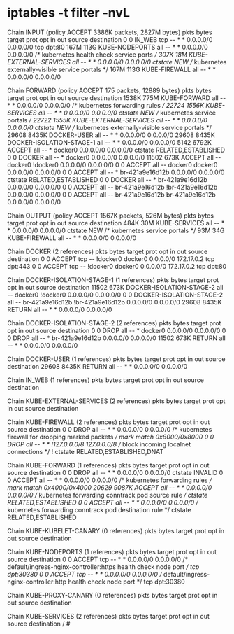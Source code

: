 # iptables -t filter -nvL
Chain INPUT (policy ACCEPT 3386K packets, 2827M bytes)
 pkts bytes target     prot opt in     out     source               destination
    0     0 IN_WEB     tcp  --  *      *       0.0.0.0/0            0.0.0.0/0            tcp dpt:80
 167M  113G KUBE-NODEPORTS  all  --  *      *       0.0.0.0/0            0.0.0.0/0            /* kubernetes health check service ports */
 307K   18M KUBE-EXTERNAL-SERVICES  all  --  *      *       0.0.0.0/0            0.0.0.0/0            ctstate NEW /* kubernetes externally-visible service portals */
 167M  113G KUBE-FIREWALL  all  --  *      *       0.0.0.0/0            0.0.0.0/0

Chain FORWARD (policy ACCEPT 175 packets, 12889 bytes)
 pkts bytes target     prot opt in     out     source               destination
1538K  775M KUBE-FORWARD  all  --  *      *       0.0.0.0/0            0.0.0.0/0            /* kubernetes forwarding rules */
22724 1556K KUBE-SERVICES  all  --  *      *       0.0.0.0/0            0.0.0.0/0            ctstate NEW /* kubernetes service portals */
22722 1555K KUBE-EXTERNAL-SERVICES  all  --  *      *       0.0.0.0/0            0.0.0.0/0            ctstate NEW /* kubernetes externally-visible service portals */
29608 8435K DOCKER-USER  all  --  *      *       0.0.0.0/0            0.0.0.0/0
29608 8435K DOCKER-ISOLATION-STAGE-1  all  --  *      *       0.0.0.0/0            0.0.0.0/0
 5142 6792K ACCEPT     all  --  *      docker0  0.0.0.0/0            0.0.0.0/0            ctstate RELATED,ESTABLISHED
    0     0 DOCKER     all  --  *      docker0  0.0.0.0/0            0.0.0.0/0
11502  673K ACCEPT     all  --  docker0 !docker0  0.0.0.0/0            0.0.0.0/0
    0     0 ACCEPT     all  --  docker0 docker0  0.0.0.0/0            0.0.0.0/0
    0     0 ACCEPT     all  --  *      br-421a9e16d12b  0.0.0.0/0            0.0.0.0/0            ctstate RELATED,ESTABLISHED
    0     0 DOCKER     all  --  *      br-421a9e16d12b  0.0.0.0/0            0.0.0.0/0
    0     0 ACCEPT     all  --  br-421a9e16d12b !br-421a9e16d12b  0.0.0.0/0            0.0.0.0/0
    0     0 ACCEPT     all  --  br-421a9e16d12b br-421a9e16d12b  0.0.0.0/0            0.0.0.0/0

Chain OUTPUT (policy ACCEPT 1567K packets, 526M bytes)
 pkts bytes target     prot opt in     out     source               destination
 484K   30M KUBE-SERVICES  all  --  *      *       0.0.0.0/0            0.0.0.0/0            ctstate NEW /* kubernetes service portals */
  93M   34G KUBE-FIREWALL  all  --  *      *       0.0.0.0/0            0.0.0.0/0

Chain DOCKER (2 references)
 pkts bytes target     prot opt in     out     source               destination
    0     0 ACCEPT     tcp  --  !docker0 docker0  0.0.0.0/0            172.17.0.2           tcp dpt:443
    0     0 ACCEPT     tcp  --  !docker0 docker0  0.0.0.0/0            172.17.0.2           tcp dpt:80

Chain DOCKER-ISOLATION-STAGE-1 (1 references)
 pkts bytes target     prot opt in     out     source               destination
11502  673K DOCKER-ISOLATION-STAGE-2  all  --  docker0 !docker0  0.0.0.0/0            0.0.0.0/0
    0     0 DOCKER-ISOLATION-STAGE-2  all  --  br-421a9e16d12b !br-421a9e16d12b  0.0.0.0/0            0.0.0.0/0
29608 8435K RETURN     all  --  *      *       0.0.0.0/0            0.0.0.0/0

Chain DOCKER-ISOLATION-STAGE-2 (2 references)
 pkts bytes target     prot opt in     out     source               destination
    0     0 DROP       all  --  *      docker0  0.0.0.0/0            0.0.0.0/0
    0     0 DROP       all  --  *      br-421a9e16d12b  0.0.0.0/0            0.0.0.0/0
11502  673K RETURN     all  --  *      *       0.0.0.0/0            0.0.0.0/0

Chain DOCKER-USER (1 references)
 pkts bytes target     prot opt in     out     source               destination
29608 8435K RETURN     all  --  *      *       0.0.0.0/0            0.0.0.0/0

Chain IN_WEB (1 references)
 pkts bytes target     prot opt in     out     source               destination

Chain KUBE-EXTERNAL-SERVICES (2 references)
 pkts bytes target     prot opt in     out     source               destination

Chain KUBE-FIREWALL (2 references)
 pkts bytes target     prot opt in     out     source               destination
    0     0 DROP       all  --  *      *       0.0.0.0/0            0.0.0.0/0            /* kubernetes firewall for dropping marked packets */ mark match 0x8000/0x8000
    0     0 DROP       all  --  *      *      !127.0.0.0/8          127.0.0.0/8          /* block incoming localnet connections */ ! ctstate RELATED,ESTABLISHED,DNAT

Chain KUBE-FORWARD (1 references)
 pkts bytes target     prot opt in     out     source               destination
    0     0 DROP       all  --  *      *       0.0.0.0/0            0.0.0.0/0            ctstate INVALID
    0     0 ACCEPT     all  --  *      *       0.0.0.0/0            0.0.0.0/0            /* kubernetes forwarding rules */ mark match 0x4000/0x4000
20629 9087K ACCEPT     all  --  *      *       0.0.0.0/0            0.0.0.0/0            /* kubernetes forwarding conntrack pod source rule */ ctstate RELATED,ESTABLISHED
    0     0 ACCEPT     all  --  *      *       0.0.0.0/0            0.0.0.0/0            /* kubernetes forwarding conntrack pod destination rule */ ctstate RELATED,ESTABLISHED

Chain KUBE-KUBELET-CANARY (0 references)
 pkts bytes target     prot opt in     out     source               destination

Chain KUBE-NODEPORTS (1 references)
 pkts bytes target     prot opt in     out     source               destination
    0     0 ACCEPT     tcp  --  *      *       0.0.0.0/0            0.0.0.0/0            /* default/ingress-nginx-controller:https health check node port */ tcp dpt:30380
    0     0 ACCEPT     tcp  --  *      *       0.0.0.0/0            0.0.0.0/0            /* default/ingress-nginx-controller:http health check node port */ tcp dpt:30380

Chain KUBE-PROXY-CANARY (0 references)
 pkts bytes target     prot opt in     out     source               destination

Chain KUBE-SERVICES (2 references)
 pkts bytes target     prot opt in     out     source               destination
/ #